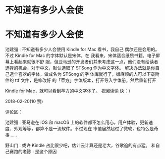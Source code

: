 # 不知道有多少人会使

# 不知道有多少人会使

池建强 : 不知道有多少人会使用 Kindle for Mac 看书，我自己 偶尔还是会用的。不过 Kindle for Mac 的字体默认是宋体，在 我看来，宋体适合纸质书籍，电子屏幕上看起来就很不舒 服，但亚马逊的开发者们并未考虑这一点，他们没有给读者 选择的机会，对于中文，默认选取了 STSong 作为中文字体。 解决办法就是你自己选个喜欢的字体，做成名为 STSong 的字 体库就行了，嫌麻烦的人可以下载附件的 ttf 文件，是修改好 的「苹方」字体版本，打开导入字体册，然后重新打开

Kindle for Mac，就可以看到苹方的中文字体了。 祝阅读愉 快：）

2018-02-20(10 赞)

评论区：

池建强 : 亚马逊在 iOS 和 macOS 上的软件都不怎么用心，用户体验，更新速度、外观等等，都算不是一流软件。不过现在 市值居然超过了微软，也特么是奇事……

野山门 : 或许 Kindle 占比很少吧，估计云计算还是老大，谷歌追的有点猛。 和自己赛跑的老陈 : 是这个原因
